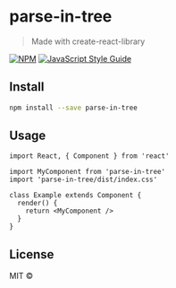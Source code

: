 # parse-in-tree

> Made with create-react-library

[![NPM](https://img.shields.io/npm/v/parse-in-tree.svg)](https://www.npmjs.com/package/parse-in-tree) [![JavaScript Style Guide](https://img.shields.io/badge/code_style-standard-brightgreen.svg)](https://standardjs.com)

## Install

```bash
npm install --save parse-in-tree
```

## Usage

```tsx
import React, { Component } from 'react'

import MyComponent from 'parse-in-tree'
import 'parse-in-tree/dist/index.css'

class Example extends Component {
  render() {
    return <MyComponent />
  }
}
```

## License

MIT © [](https://github.com/)
